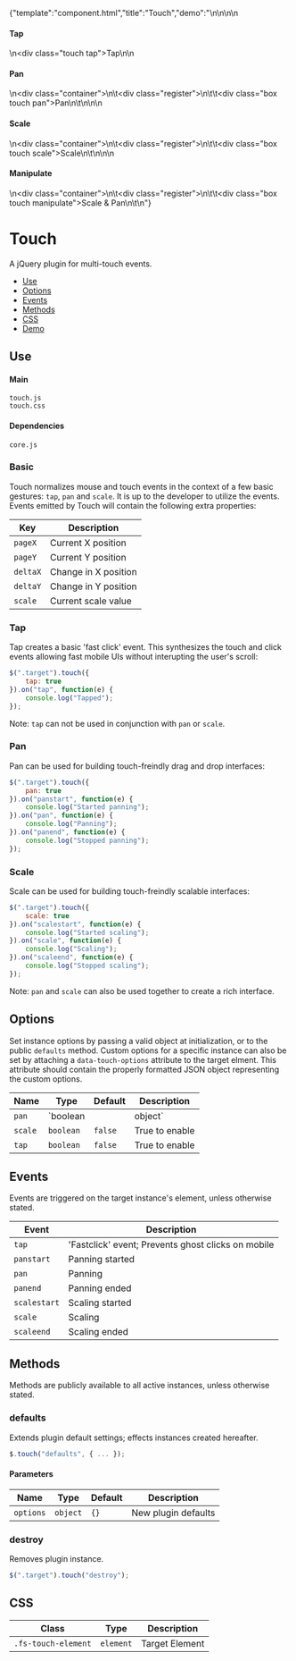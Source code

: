 {"template":"component.html","title":"Touch","demo":"<style>\n\t.tap,\n\t.box { background: #393b3f; border-radius: 3px; color: #fff; text-align: center; }\n\n\t.tap.active,\n\t.box.active { background: #c65032; }\n\n\t.tap { height: 50px; line-height: 50px; margin: 10px 0; width: 100%; }\n\n\t.container { border: 1px solid #ccc; border-radius: 3px; height: 400px; margin: 20px 0; overflow: hidden; position: relative; width: 100%; }\n\n\t.register { height: 1px; left: 50%; position: absolute; top: 50%; width: 1px; }\n\t.box { height: 100px; line-height: 100px; left: -50px; position: absolute; top: -50px; width: 100px; }\n</style>\n\n<script>\n\t$(function() {\n\t\tvar $targets = $(\".touch\"),\n\t\t\t_minX = 10,\n\t\t\t_minY = 10;\n\n\t\t$targets.each(function() {\n\t\t\tvar $target = $(this),\n\t\t\t\tdata = {\n\t\t\t\t\t$container: $target.parents(\".container\"),\n\t\t\t\t\t$register:  $target.parents(\".register\")\n\t\t\t\t};\n\n\t\t\t$target.data(\"demo\", data);\n\t\t});\n\n\t\t// Tap\n\n\t\t$(\".tap\").touch({\n\t\t\ttap: true\n\t\t}).on(\"tap\", function(e) {\n\t\t\t$(this).toggleClass(\"active\");\n\t\t});\n\n\n\t\t// Pan\n\t\t$(\".pan\").touch({\n\t\t\tpan: true\n\t\t}).on(\"panstart\", function(e) {\n\t\t\tvar $target = $(this),\n\t\t\t\tdata = $target.data(\"demo\"),\n\t\t\t\toffset = data.$register.position();\n\n\t\t\tdata.origX = offset.left;\n\t\t\tdata.origY = offset.top;\n\n\t\t\tdata.diffWidth  = $target.outerWidth() / 2;\n\t\t\tdata.diffHeight = $target.outerHeight() / 2;\n\t\t})\n\t\t.on(\"panend\", function(e) {\n\t\t\t// ...\n\t\t});\n\n\t\t// Bubbling\n\n\t\t$(document).on(\"pan\", \".pan\", function(e) {\n\t\t\tvar $target = $(this),\n\t\t\t\tdata = $target.data(\"demo\"),\n\t\t\t\tx = data.origX + e.deltaX,\n\t\t\t\ty = data.origY + e.deltaY,\n\t\t\t\tminX = _minX + data.diffWidth,\n\t\t\t\tminY = _minY + data.diffHeight,\n\t\t\t\tmaxX = data.$container.outerWidth()  - minX,\n\t\t\t\tmaxY = data.$container.outerHeight() - minY;\n\n\t\t\tif (x < minX) {\n\t\t\t\tx = minX;\n\t\t\t}\n\t\t\tif (x > maxX) {\n\t\t\t\tx = maxX;\n\t\t\t}\n\t\t\tif (y < minY) {\n\t\t\t\ty = minY;\n\t\t\t}\n\t\t\tif (y > maxY) {\n\t\t\t\ty = maxY;\n\t\t\t}\n\n\t\t\tdata.$register.css({\n\t\t\t\tleft: x,\n\t\t\t\ttop:  y\n\t\t\t});\n\t\t});\n\n\t\t// Scale\n\t\t$(\".scale\").touch({\n\t\t\tscale: true\n\t\t}).on(\"scalestart\", function(e) {\n\t\t\tvar $target = $(this),\n\t\t\t\tdata = $target.data(\"demo\"),\n\t\t\t\toffset = $target.position();\n\n\t\t\tdata.origWidth  = $target.outerWidth();\n\t\t\tdata.origHeight = $target.outerHeight();\n\t\t})\n\t\t.on(\"scaleend\", function(e) {\n\t\t\t// ...\n\t\t})\n\t\t.on(\"scale\", function(e) {\n\t\t\tvar $target = $(this),\n\t\t\t\tdata = $target.data(\"demo\")\n\t\t\t\twidth  = data.origWidth  * e.scale,\n\t\t\t\theight = data.origHeight * e.scale,\n\t\t\t\tminWidth  = 50,\n\t\t\t\tminHeight = 50,\n\t\t\t\tmaxH = data.$container.outerHeight() - 20,\n\t\t\t\tmaxW = data.$container.outerWidth()  - 20,\n\t\t\t\tmaxWidth  = (maxH > maxW) ? maxW : maxH,\n\t\t\t\tmaxHeight = (maxH > maxW) ? maxW : maxH;\n\n\t\t\tif (width < minWidth) {\n\t\t\t\twidth = minWidth;\n\t\t\t}\n\t\t\tif (width > maxWidth) {\n\t\t\t\twidth = maxWidth;\n\t\t\t}\n\n\t\t\tif (height < minHeight) {\n\t\t\t\theight = minHeight;\n\t\t\t}\n\t\t\tif (height > maxHeight) {\n\t\t\t\theight = maxHeight;\n\t\t\t}\n\n\t\t\t$target.css({\n\t\t\t\twidth:  width,\n\t\t\t\theight: height,\n\t\t\t\tlineHeight: height + \"px\",\n\t\t\t\tleft: -(width / 2),\n\t\t\t\ttop:  -(height / 2)\n\t\t\t});\n\t\t});\n\n\t\t// Manipulate\n\t\t$(\".manipulate\").touch({\n\t\t\tpan: true,\n\t\t\tscale: true\n\t\t}).on(\"scalestart\", function(e) {\n\t\t\tvar $target = $(this),\n\t\t\t\tdata = $target.data(\"demo\"),\n\t\t\t\toffset = data.$register.position();\n\n\t\t\tdata.origX = offset.left;\n\t\t\tdata.origY = offset.top;\n\n\t\t\tdata.origWidth  = $target.outerWidth();\n\t\t\tdata.origHeight = $target.outerHeight();\n\t\t})\n\t\t.on(\"scaleend\", function(e) {\n\t\t\t// ...\n\t\t})\n\t\t.on(\"scale\", function(e) {\n\t\t\tvar $target = $(this),\n\t\t\t\tdata = $target.data(\"demo\")\n\t\t\t\twidth  = data.origWidth  * e.scale,\n\t\t\t\theight = data.origHeight * e.scale,\n\t\t\t\t// pan\n\t\t\t\tx = data.origX + e.deltaX,\n\t\t\t\ty = data.origY + e.deltaY,\n\t\t\t\tminX = _minX,\n\t\t\t\tminY = _minY,\n\t\t\t\tmaxX = data.$container.outerWidth()  - minX,\n\t\t\t\tmaxY = data.$container.outerHeight() - minY,\n\t\t\t\t// scale\n\t\t\t\tminWidth  = 100,\n\t\t\t\tminHeight = 100,\n\t\t\t\tmaxH = 600,\n\t\t\t\tmaxW = 600;\n\n\t\t\tif (x < minX) {\n\t\t\t\tx = minX;\n\t\t\t}\n\t\t\tif (x > maxX) {\n\t\t\t\tx = maxX;\n\t\t\t}\n\t\t\tif (y < minY) {\n\t\t\t\ty = minY;\n\t\t\t}\n\t\t\tif (y > maxY) {\n\t\t\t\ty = maxY;\n\t\t\t}\n\n\t\t\tdata.$register.css({\n\t\t\t\tleft: x,\n\t\t\t\ttop:  y\n\t\t\t});\n\n\t\t\tif (width < minWidth) {\n\t\t\t\twidth = minWidth;\n\t\t\t}\n\t\t\tif (width > maxWidth) {\n\t\t\t\twidth = maxWidth;\n\t\t\t}\n\n\t\t\tif (height < minHeight) {\n\t\t\t\theight = minHeight;\n\t\t\t}\n\t\t\tif (height > maxHeight) {\n\t\t\t\theight = maxHeight;\n\t\t\t}\n\n\t\t\t$target.css({\n\t\t\t\twidth:  width,\n\t\t\t\theight: height,\n\t\t\t\tlineHeight: height + \"px\",\n\t\t\t\tleft: -(width / 2),\n\t\t\t\ttop:  -(height / 2)\n\t\t\t});\n\t\t});\n\t});\n</script>\n\n<h4>Tap</h4>\n<div class=\"touch tap\">Tap</div>\n\n<h4>Pan</h4>\n<div class=\"container\">\n\t<div class=\"register\">\n\t\t<div class=\"box touch pan\">Pan</div>\n\t</div>\n</div>\n\n<h4>Scale</h4>\n<div class=\"container\">\n\t<div class=\"register\">\n\t\t<div class=\"box touch scale\">Scale</div>\n\t</div>\n</div>\n\n<h4>Manipulate</h4>\n<div class=\"container\">\n\t<div class=\"register\">\n\t\t<div class=\"box touch manipulate\">Scale &amp; Pan</div>\n\t</div>\n</div>"}

# Touch

A jQuery plugin for multi-touch events.

* [Use](#use)
* [Options](#options)
* [Events](#events)
* [Methods](#methods)
* [CSS](#css)
* [Demo](#demo)

## Use 

#### Main

```markup
touch.js
touch.css
```

#### Dependencies

```markup
core.js
```

### Basic

Touch normalizes mouse and touch events in the context of a few basic gestures: `tap`, `pan` and `scale`. It is up to the developer to utilize the events. Events emitted by Touch will contain the following extra properties:

| Key | Description |
| --- | --- |
| `pageX` | Current X position |
| `pageY` | Current Y position |
| `deltaX` | Change in X position |
| `deltaY` | Change in Y position |
| `scale` | Current scale value |

### Tap

Tap creates a basic 'fast click' event. This synthesizes the touch and click events allowing fast mobile UIs without interupting the user's scroll:

```javascript
$(".target").touch({
	tap: true
}).on("tap", function(e) {
	console.log("Tapped");
});
```

Note: `tap` can not be used in conjunction with `pan` or `scale`.

### Pan

Pan can be used for building touch-freindly drag and drop interfaces:

```javascript
$(".target").touch({
	pan: true
}).on("panstart", function(e) {
	console.log("Started panning");
}).on("pan", function(e) {
	console.log("Panning");
}).on("panend", function(e) {
	console.log("Stopped panning");
});
```

### Scale

Scale can be used for building touch-freindly scalable interfaces:

```javascript
$(".target").touch({
	scale: true
}).on("scalestart", function(e) {
	console.log("Started scaling");
}).on("scale", function(e) {
	console.log("Scaling");
}).on("scaleend", function(e) {
	console.log("Stopped scaling");
});
```

Note: `pan` and `scale` can also be used together to create a rich interface.

## Options

Set instance options by passing a valid object at initialization, or to the public `defaults` method. Custom options for a specific instance can also be set by attaching a `data-touch-options` attribute to the target elment. This attribute should contain the properly formatted JSON object representing the custom options.

| Name | Type | Default | Description |
| --- | --- | --- | --- |
| `pan` | `boolean || object` | `false` | Object to enable |
| `scale` | `boolean` | `false` | True to enable |
| `tap` | `boolean` | `false` | True to enable |

## Events

Events are triggered on the target instance's element, unless otherwise stated.

| Event | Description |
| --- | --- |
| `tap` | 'Fastclick' event; Prevents ghost clicks on mobile |
| `panstart` | Panning started |
| `pan` | Panning |
| `panend` | Panning ended |
| `scalestart` | Scaling started |
| `scale` | Scaling |
| `scaleend` | Scaling ended |

## Methods

Methods are publicly available to all active instances, unless otherwise stated.

### defaults

Extends plugin default settings; effects instances created hereafter.

```javascript
$.touch("defaults", { ... });
```

#### Parameters

| Name | Type | Default | Description |
| --- | --- | --- | --- |
| `options` | `object` | `{}` | New plugin defaults |

### destroy

Removes plugin instance.

```javascript
$(".target").touch("destroy");
```

## CSS

| Class | Type | Description |
| --- | --- | --- |
| `.fs-touch-element` | `element` | Target Element |

